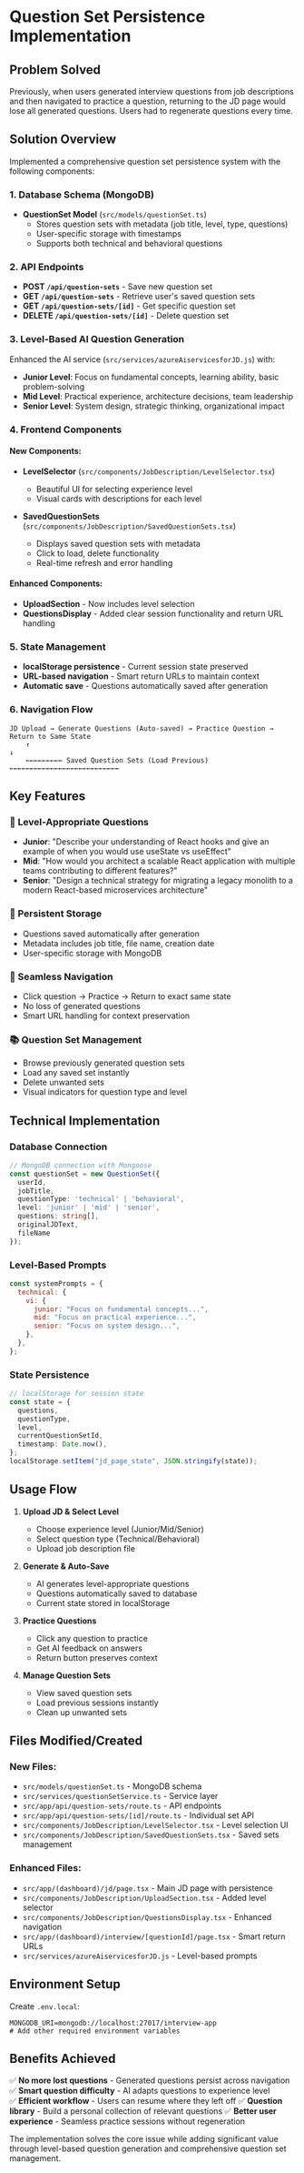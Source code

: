 # Question Set Persistence Implementation

## Problem Solved

Previously, when users generated interview questions from job descriptions and then navigated to practice a question, returning to the JD page would lose all generated questions. Users had to regenerate questions every time.

## Solution Overview

Implemented a comprehensive question set persistence system with the following components:

### 1. Database Schema (MongoDB)

- **QuestionSet Model** (`src/models/questionSet.ts`)
  - Stores question sets with metadata (job title, level, type, questions)
  - User-specific storage with timestamps
  - Supports both technical and behavioral questions

### 2. API Endpoints

- **POST `/api/question-sets`** - Save new question set
- **GET `/api/question-sets`** - Retrieve user's saved question sets
- **GET `/api/question-sets/[id]`** - Get specific question set
- **DELETE `/api/question-sets/[id]`** - Delete question set

### 3. Level-Based AI Question Generation

Enhanced the AI service (`src/services/azureAiservicesforJD.js`) with:

- **Junior Level**: Focus on fundamental concepts, learning ability, basic problem-solving
- **Mid Level**: Practical experience, architecture decisions, team leadership
- **Senior Level**: System design, strategic thinking, organizational impact

### 4. Frontend Components

#### New Components:

- **LevelSelector** (`src/components/JobDescription/LevelSelector.tsx`)

  - Beautiful UI for selecting experience level
  - Visual cards with descriptions for each level

- **SavedQuestionSets** (`src/components/JobDescription/SavedQuestionSets.tsx`)
  - Displays saved question sets with metadata
  - Click to load, delete functionality
  - Real-time refresh and error handling

#### Enhanced Components:

- **UploadSection** - Now includes level selection
- **QuestionsDisplay** - Added clear session functionality and return URL handling

### 5. State Management

- **localStorage persistence** - Current session state preserved
- **URL-based navigation** - Smart return URLs to maintain context
- **Automatic save** - Questions automatically saved after generation

### 6. Navigation Flow

```
JD Upload → Generate Questions (Auto-saved) → Practice Question → Return to Same State
    ↑                                                                      ↓
    ←←←←←←←←← Saved Question Sets (Load Previous) ←←←←←←←←←←←←←←←←←←←←←←←←←←←
```

## Key Features

### 🎯 Level-Appropriate Questions

- **Junior**: "Describe your understanding of React hooks and give an example of when you would use useState vs useEffect"
- **Mid**: "How would you architect a scalable React application with multiple teams contributing to different features?"
- **Senior**: "Design a technical strategy for migrating a legacy monolith to a modern React-based microservices architecture"

### 💾 Persistent Storage

- Questions saved automatically after generation
- Metadata includes job title, file name, creation date
- User-specific storage with MongoDB

### 🔄 Seamless Navigation

- Click question → Practice → Return to exact same state
- No loss of generated questions
- Smart URL handling for context preservation

### 📚 Question Set Management

- Browse previously generated question sets
- Load any saved set instantly
- Delete unwanted sets
- Visual indicators for question type and level

## Technical Implementation

### Database Connection

```typescript
// MongoDB connection with Mongoose
const questionSet = new QuestionSet({
  userId,
  jobTitle,
  questionType: 'technical' | 'behavioral',
  level: 'junior' | 'mid' | 'senior',
  questions: string[],
  originalJDText,
  fileName
});
```

### Level-Based Prompts

```javascript
const systemPrompts = {
  technical: {
    vi: {
      junior: "Focus on fundamental concepts...",
      mid: "Focus on practical experience...",
      senior: "Focus on system design...",
    },
  },
};
```

### State Persistence

```typescript
// localStorage for session state
const state = {
  questions,
  questionType,
  level,
  currentQuestionSetId,
  timestamp: Date.now(),
};
localStorage.setItem("jd_page_state", JSON.stringify(state));
```

## Usage Flow

1. **Upload JD & Select Level**

   - Choose experience level (Junior/Mid/Senior)
   - Select question type (Technical/Behavioral)
   - Upload job description file

2. **Generate & Auto-Save**

   - AI generates level-appropriate questions
   - Questions automatically saved to database
   - Current state stored in localStorage

3. **Practice Questions**

   - Click any question to practice
   - Get AI feedback on answers
   - Return button preserves context

4. **Manage Question Sets**
   - View saved question sets
   - Load previous sessions instantly
   - Clean up unwanted sets

## Files Modified/Created

### New Files:

- `src/models/questionSet.ts` - MongoDB schema
- `src/services/questionSetService.ts` - Service layer
- `src/app/api/question-sets/route.ts` - API endpoints
- `src/app/api/question-sets/[id]/route.ts` - Individual set API
- `src/components/JobDescription/LevelSelector.tsx` - Level selection UI
- `src/components/JobDescription/SavedQuestionSets.tsx` - Saved sets management

### Enhanced Files:

- `src/app/(dashboard)/jd/page.tsx` - Main JD page with persistence
- `src/components/JobDescription/UploadSection.tsx` - Added level selector
- `src/components/JobDescription/QuestionsDisplay.tsx` - Enhanced navigation
- `src/app/(dashboard)/interview/[questionId]/page.tsx` - Smart return URLs
- `src/services/azureAiservicesforJD.js` - Level-based prompts

## Environment Setup

Create `.env.local`:

```env
MONGODB_URI=mongodb://localhost:27017/interview-app
# Add other required environment variables
```

## Benefits Achieved

✅ **No more lost questions** - Generated questions persist across navigation
✅ **Smart question difficulty** - AI adapts questions to experience level  
✅ **Efficient workflow** - Users can resume where they left off
✅ **Question library** - Build a personal collection of relevant questions
✅ **Better user experience** - Seamless practice sessions without regeneration

The implementation solves the core issue while adding significant value through level-based question generation and comprehensive question set management.
